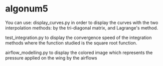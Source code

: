 # algonum5
You can use:
display_curves.py in order to display the curves with the two interpolation methods:  by the tri-diagonal matrix, and Lagrange's method.

test_integration.py to display the convergence speed of the integration methods where the function studied is the square root function.

airflow_modelling.py to display the colored image which represents the pressure applied on the wing by the airflows 